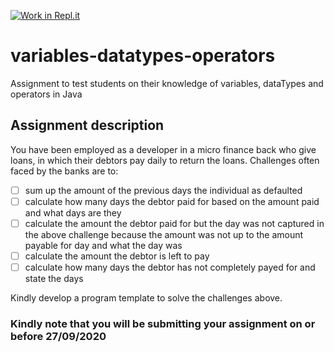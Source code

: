 [![Work in Repl.it](https://classroom.github.com/assets/work-in-replit-14baed9a392b3a25080506f3b7b6d57f295ec2978f6f33ec97e36a161684cbe9.svg)](https://classroom.github.com/online_ide?assignment_repo_id=3280470&assignment_repo_type=AssignmentRepo)
# variables-datatypes-operators
Assignment to test students on their knowledge of variables, dataTypes and operators in Java

## Assignment description
You have been employed as a developer in a micro finance back who give loans, in which their debtors pay daily to return the loans. 
Challenges often faced by the banks are to:
- [ ] sum up the amount of the previous days the individual as defaulted
- [ ] calculate how many days the debtor paid for based on the amount paid and what days are they
- [ ] calculate the amount the debtor paid for but the day was not captured in the above challenge because the amount was not up to the amount payable for day and what the day was  
- [ ] calculate the amount the debtor is left to pay
- [ ] calculate how many days the debtor has not completely payed for and state the days

Kindly develop a program template to solve the challenges above.

### Kindly note that you will be submitting your assignment on or before 27/09/2020
